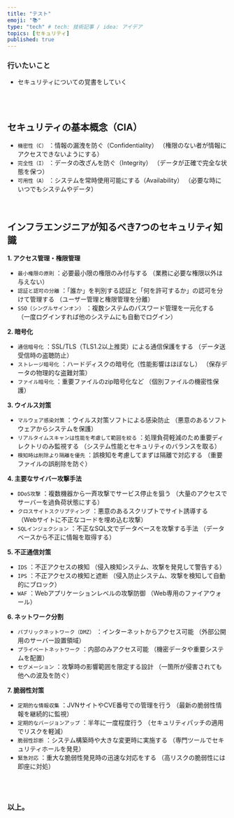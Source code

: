 ```yaml
---
title: "テスト"
emoji: "📚"
type: "tech" # tech: 技術記事 / idea: アイデア
topics: [セキュリティ]
published: true
---
```


### 行いたいこと
- セキュリティについての覚書をしていく


<br>
<br>


## セキュリティの基本概念（CIA）

- `機密性（C）` ：情報の漏洩を防ぐ（Confidentiality）
（権限のない者が情報にアクセスできないようにする）
- `完全性（I）` ：データの改ざんを防ぐ（Integrity）
（データが正確で完全な状態を保つ）
- `可用性（A）` ：システムを常時使用可能にする（Availability）
（必要な時にいつでもシステムやデータ）


<br>


## インフラエンジニアが知るべき7つのセキュリティ知識
**1. アクセス管理・権限管理**

- `最小権限の原則` ：必要最小限の権限のみ付与する
（業務に必要な権限以外は与えない）
- `認証と認可の分離` ：「誰か」を判別する認証と「何を許可するか」の認可を分けて管理する
（ユーザー管理と権限管理を分離）
- `SSO（シングルサインオン）` ：複数システムのパスワード管理を一元化する
（一度ログインすれば他のシステムにも自動でログイン）

**2. 暗号化**

- `通信暗号化` ：SSL/TLS（TLS1.2以上推奨）による通信保護をする
（データ送受信時の盗聴防止）
- `ストレージ暗号化` ：ハードディスクの暗号化（性能影響はほぼなし）
（保存データの物理的な盗難対策）
- `ファイル暗号化` ：重要ファイルのzip暗号化など
（個別ファイルの機密性保護）

**3. ウイルス対策**

- `マルウェア感染対策` ：ウイルス対策ソフトによる感染防止
（悪意のあるソフトウェアからシステムを保護）
- `リアルタイムスキャンは性能を考慮して範囲を絞る` ：処理負荷軽減のため重要ディレクトリのみ監視する
（システム性能とセキュリティのバランスを取る）
- `検知時は削除より隔離を優先` ：誤検知を考慮してまずは隔離で対応する
（重要ファイルの誤削除を防ぐ）

**4. 主要なサイバー攻撃手法**

- `DDoS攻撃` ：複数機器から一斉攻撃でサービス停止を狙う
（大量のアクセスでサーバーを過負荷状態にする）
- `クロスサイトスクリプティング` ：悪意のあるスクリプトでサイト誘導する
（Webサイトに不正なコードを埋め込む攻撃）
- `SQLインジェクション` ：不正なSQL文でデータベースを攻撃する手法
（データベースから不正に情報を取得する）

**5. 不正通信対策**

- `IDS` ：不正アクセスの検知
（侵入検知システム、攻撃を発見して警告する）
- `IPS` ：不正アクセスの検知と遮断
（侵入防止システム、攻撃を検知して自動的にブロック）
- `WAF` ：Webアプリケーションレベルの攻撃防御
（Web専用のファイアウォール）

**6. ネットワーク分割**

- `パブリックネットワーク（DMZ）` ：インターネットからアクセス可能
（外部公開用のサーバー設置領域）
- `プライベートネットワーク` ：内部のみアクセス可能
（機密データや重要システムを配置）
- `セグメーション`  ：攻撃時の影響範囲を限定する設計
（一箇所が侵害されても他への波及を防ぐ）

**7. 脆弱性対策**

- `定期的な情報収集` ：JVNサイトやCVE番号での管理を行う
（最新の脆弱性情報を継続的に監視）
- `定期的なバージョンアップ` ：半年に一度程度行う
（セキュリティパッチの適用でリスクを軽減）
- `脆弱性診断` ：システム構築時や大きな変更時に実施する
（専門ツールでセキュリティホールを発見）
- `緊急対応` ：重大な脆弱性発見時の迅速な対応をする
（高リスクの脆弱性には即座に対処）




<br>
<br>


### 以上。

<br>
<br>
<br>